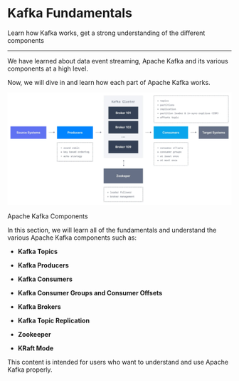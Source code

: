 Kafka Fundamentals
==================

Learn how Kafka works, get a strong understanding of the different components

* * *

We have learned about data event streaming, Apache Kafka and its various components at a high level.

Now, we will dive in and learn how each part of Apache Kafka works.

![Apache Kafka clusters are made up of several core components. This diagrams shows the relationships between brokers, zookeeper, producers, consumers, source systems and target systems.](./static/images/Kafka_Cluster__-_Fundamentals.webp "Apache Kafka Cluster - Components")

Apache Kafka Components

In this section, we will learn all of the fundamentals and understand the various Apache Kafka components such as:

*   **Kafka Topics**
    
*   **Kafka Producers**
    
*   **Kafka Consumers**
    
*   **Kafka Consumer Groups and Consumer Offsets**
    
*   **Kafka Brokers**
    
*   **Kafka Topic Replication**
    
*   **Zookeeper**
    
*   **KRaft Mode**
    

This content is intended for users who want to understand and use Apache Kafka properly.